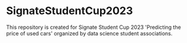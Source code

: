 # SignateStudentCup2023

This repository is created for Signate Student Cup 2023 'Predicting the price of used cars' organized by data science student associations.  
